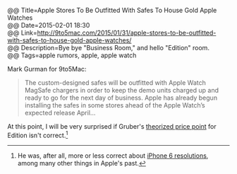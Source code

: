 @@ Title=Apple Stores To Be Outfitted With Safes To House Gold Apple Watches  
@@ Date=2015-02-01 18:30  
@@ Link=http://9to5mac.com/2015/01/31/apple-stores-to-be-outfitted-with-safes-to-house-gold-apple-watches/  
@@ Description=Bye bye "Business Room," and hello "Edition" room.  
@@ Tags=apple rumors, apple, apple watch  

Mark Gurman for 9to5Mac:
>The custom-designed safes will be outfitted with Apple Watch MagSafe chargers in order to keep the demo units charged up and ready to go for the next day of business. Apple has already begun installing the safes in some stores ahead of the Apple Watch’s expected release April…

At this point, I will be very surprised if Gruber's [theorized price point][1] for Edition isn't correct.[^1]

[^1]: He was, after all, more or less correct about [iPhone 6 resolutions][2], among many other things in Apple's past. 

[1]: http://daringfireball.net/2014/09/apple_watch
[2]: http://daringfireball.net/2014/08/larger_iphone_display_conjecture